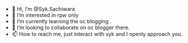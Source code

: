 - 👋 Hi, I’m @Syk.Sachiwara
- 👀 I’m interested in rpw only
- 🌱 I’m currently learning the oc blogging .
- 💞️ I’m looking to collaborate on oc blogger there.
- 📫 How to reach me, just interact with syk and I openly approach you.

<!---
Sykqutie/Sykqutie is a ✨ special ✨ repository because its `README.md` (this file) appears on your GitHub profile.
You can click the Preview link to take a look at your changes.
--->
